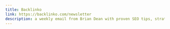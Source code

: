 ```yaml
---
title: Backlinko
link: https://backlinko.com/newsletter
description: a weekly email from Brian Dean with proven SEO tips, strategies, and case studies
---
```

